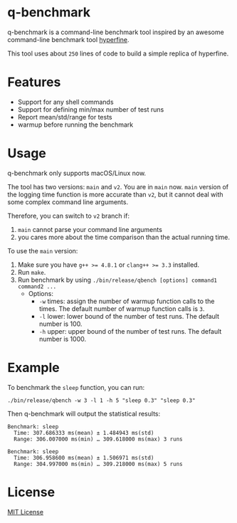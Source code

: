 # q-benchmark

q-benchmark is a command-line benchmark tool inspired by an awesome command-line benchmark tool [hyperfine](https://github.com/sharkdp/hyperfine).

This tool uses about `250` lines of code to build a simple replica of hyperfine.

# Features

- Support for any shell commands
- Support for defining min/max number of test runs
- Report mean/std/range for tests
- warmup before running the benchmark

# Usage

q-benchmark only supports macOS/Linux now.

The tool has two versions: `main` and `v2`. You are in `main` now. `main` version of the logging time function is more accurate than `v2`, but it cannot deal with some complex command line arguments.

Therefore, you can switch to `v2` branch if:
1. `main` cannot parse your command line arguments
2. you cares more about the time comparison than the actual running time.

To use the `main` version:
1. Make sure you have `g++ >= 4.8.1` or `clang++ >= 3.3` installed.
2. Run `make`.
3. Run benchmark by using `./bin/release/qbench [options] command1 command2 ...`
    - Options:
      - `-w` times: assign the number of warmup function calls to the times. The default number of warmup function calls is `3`.
      - `-l` lower: lower bound of the number of test runs. The default number is 100.
      - `-h` upper: upper bound of the number of test runs. The default number is 1000.

# Example

To benchmark the `sleep` function, you can run:

```
./bin/release/qbench -w 3 -l 1 -h 5 "sleep 0.3" "sleep 0.3"
```

Then q-benchmark will output the statistical results:
```
Benchmark: sleep
  Time: 307.686333 ms(mean) ± 1.484943 ms(std)
  Range: 306.007000 ms(min) … 309.618000 ms(max) 3 runs

Benchmark: sleep
  Time: 306.958600 ms(mean) ± 1.506971 ms(std)
  Range: 304.997000 ms(min) … 309.218000 ms(max) 5 runs
```

# License

[MIT License](./LICENSE)